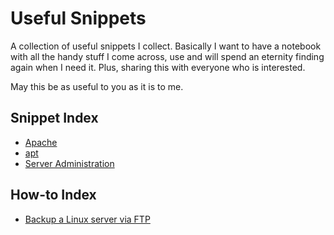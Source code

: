 # Useful Snippets

A collection of useful snippets I collect. Basically I want to have a notebook with all the handy stuff I come across, use and will spend an eternity finding again when I need it. Plus, sharing this with everyone who is interested.

May this be as useful to you as it is to me.

## Snippet Index

* [Apache](snippets/apache.markdown)
* [apt](snippets/apt.markdown)
* [Server Administration](server-administration.markdown)

## How-to Index

* [Backup a Linux server via FTP](howtos/backup_a_linux_server_via_ftp.markdown)
